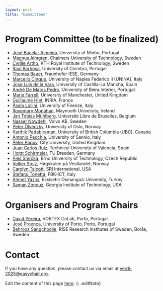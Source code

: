 ```yaml
---
layout: post
title: "Committees"
---
```


# Program Committee (to be finalized)

 - [José Bacelar Almeida](http://www.di.uminho.pt/~jba), University of Minho, Portugal
 - [Magnus Almgren](https://www.cse.chalmers.se/~almgren/), Chalmers University of Technology, Sweden
 - [Cyrille Artho](https://www.kth.se/profile/artho/), KTH Royal Institute of Technology, Sweden
 - [Raul Barbosa](https://eden.dei.uc.pt/~rbarbosa/), University of Coimbra, Portugal
 - [Thomas Bauer](https://www.linkedin.com/in/thomas--bauer), Fraunhofer IESE, Germany
 - [Marcello Cinque](http://wpage.unina.it/macinque/), University of Naples Federico II (UNINA), Italy
 - [Jose Luis de la Vara](https://sites.google.com/site/jldelavara/), University of Castilla-La Mancha, Spain
 - [André De Matos Pedro](https://www.ubi.pt/Pessoa/matos.pedro), University of Beira Interior, Portugal
 - [Marie Farrell](https://mariefarrell.github.io/), University of Manchester, United Kingdom
 - [Guillaume Hiet](https://guillaume.hiet.fr), INRIA, France
 - [Paolo Lollini](http://rcl.dsi.unifi.it/aboutus/paolo.php), University of  Firenze, Italy
 - [Rosemary Monahan](https://www.maynoothuniversity.ie/people/rosemary-monahan), Maynooth University, Ireland
 - [Jan Tobias Mühlberg](https://cybersecurity.ulb.ac.be/jan-tobias-muhlberg/),  Université Libre de Bruxelles, Belgium
 - [Nasser Nowdehi](https://www.linkedin.com/in/nasser-nowdehi-07215852), Volvo AB, Sweden
 - [Peter Ölveczky](http://folk.uio.no/peterol), University of Oslo, Norway
 - [Karthik Pattabiraman](https://ece.ubc.ca/karthik-pattabiraman/), University of British Columbia (UBC), Canada
 - [Antonio Pecchia](https://ultraviolet.ding.unisannio.it/apecchia/), University of Sannio, Italy
 - [Peter Popov](http://www.csr.city.ac.uk/staff/popov/), City University, United Kingdom
 - [Juan Carlos Ruiz](https://www.upv.es/ficha-personal/JUARUIGA), Technical University of Valencia, Spain
 - [Horst Schirmeier](https://ess.cs.tu-dortmund.de/Staff/hsc/), TU Dresden, Germany
 - [Aleš Smrčka](https://www.fit.vut.cz/person/smrcka/.en), Brno University of Technology, Czech Republic
 - [Volker Stolz](https://ict.hvl.no/people/volker-stolz/), Høgskulen på Vestlandet, Norway
 - [Carolyn Talcott](https://www.sri.com/people/carolyn-talcott/), SRI  International, USA
 - [Stefano Tonetta](https://fm.fbk.eu/author/stefano-tonetta.html), FBK-ICT, Italy
 - [Ahmet Yazici](https://avesis.ogu.edu.tr/ayazici), Eskisehir Osmangazi University, Turkey
 - [Saman Zonouz](https://www.cc.gatech.edu/people/saman-zonouz), Georgia Institute of Technology, USA

<!-- 
 - [Stelios Basagiannis](), Collins Aerospace, Ireland
 - [Barbara Gallina](), Mälardalen University, Sweden
 - [Christoph Schmittner](http://www.ait.ac.at/), Austrian Institute of Technology, Austria
 - [Saman Zonouz](https://www.cc.gatech.edu/people/saman-zonouz), Georgia Institute of Technology, USA
-->
 

<!--
 - [Joseba Andoni Agirre](), Universidad Mondragon, Spain
 - [Stylianos Basagiannis](), Collins Aerospace, Ireland
 - [Peter Folkesson](), RISE Research Institutes of Sweden, Sweden
 - [André Lourenço](https://www.linkedin.com/in/arlourenco/), CardioID, Portugal
 - [Maurizio Mongelli](https://publications.cnr.it/authors/maurizio.mongelli), CNR-IEIIT, Italy
 - [Tomas Olovsson](https://research.chalmers.se/en/person/tomasol), Chalmers University of Technology, Sweden
 - [Peter Ölveczky](http://folk.uio.no/peterol), University of Oslo, Norway
 - [Martin Törngren](https://www.kth.se/profile/martint/), KTH Royal Institute of Technology, Sweden
 --> 


 <!-- - [Name](...), Affiliation, Country -->

# Organisers and Program Chairs

 - [David Pereira](https://cister-labs.pt/people/david_pereira/), VORTEX CoLab, Porto, Portugal
 - [José Proença](https://jose.proenca.org/), University of Porto, Porto, Portugal
 - [Behrooz Sangchoolie](https://www.ri.se/en/person/behrooz-sangchoolie), RISE Research Institutes of Sweden, Borås, Sweden

# Contact

If you have any question, please contact us via email at [verdi-2025@easychair.org](mailto:verdi-2025@easychair.org).


Edit the content of this page [here](https://github.com/verdi-workshop/2025/blob/main/committees/index.md).
{: .editNote}
